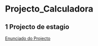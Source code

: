 # Projecto_Calculadora

## 1 Projecto de estagio
[Enunciado do Projecto](https://furry-firefly-24d.notion.site/Projeto-Calculadora-189f21e6f78d4ba1a7e50978713e48a9
)
